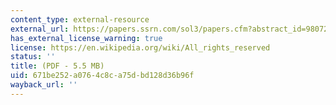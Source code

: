 ```yaml
---
content_type: external-resource
external_url: https://papers.ssrn.com/sol3/papers.cfm?abstract_id=980722
has_external_license_warning: true
license: https://en.wikipedia.org/wiki/All_rights_reserved
status: ''
title: (PDF - 5.5 MB)
uid: 671be252-a076-4c8c-a75d-bd128d36b96f
wayback_url: ''
---
```

